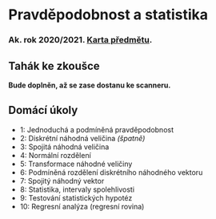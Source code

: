 # Pravděpodobnost a statistika
### Ak. rok 2020/2021. [Karta předmětu](https://www.fit.vut.cz/study/course/14011/.cs).

## Tahák ke zkoušce
**Bude doplněn, až se zase dostanu ke scanneru.**

## Domácí úkoly
- 1: Jednoduchá a podmíněná pravděpodobnost
- 2: Diskrétní náhodná veličina _(špatně)_
- 3: Spojitá náhodná veličina
- 4: Normální rozdělení
- 5: Transformace náhodné veličiny
- 6: Podmíněná rozdělení diskrétního náhodného vektoru
- 7: Spojitý náhodný vektor
- 8: Statistika, intervaly spolehlivosti
- 9: Testování statistických hypotéz
- 10: Regresní analýza (regresní rovina)